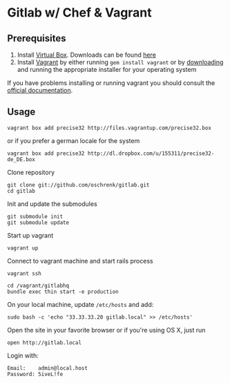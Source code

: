 # Gitlab w/ Chef & Vagrant

## Prerequisites

1. Install [Virtual Box](https://www.virtualbox.org). Downloads can be found [here](https://www.virtualbox.org/wiki/Downloads)
2. Install [Vagrant](http://vagrantup.com) by either running `gem install vagrant` or by [downloading](http://downloads.vagrantup.com/) and running the appropriate installer for your operating system

If you have problems installing or running vagrant you should consult the [official documentation](http://vagrantup.com/v1/docs/index.html).

## Usage

    vagrant box add precise32 http://files.vagrantup.com/precise32.box

or if you prefer a german locale for the system

    vagrant box add precise32 http://dl.dropbox.com/u/155311/precise32-de_DE.box

Clone repository

    git clone git://github.com/oschrenk/gitlab.git
    cd gitlab

Init and update the submodules

    git submodule init
    git submodule update

Start up vagrant
  
    vagrant up

Connect to vagrant machine and start rails process

    vagrant ssh

    cd /vagrant/gitlabhq
    bundle exec thin start -e production

On your local machine, update `/etc/hosts` and add:

    sudo bash -c 'echo "33.33.33.20 gitlab.local" >> /etc/hosts'

Open the site in your favorite browser or if you're using OS X, just run

    open http://gitlab.local

Login with:

    Email:    admin@local.host
    Password: 5iveL!fe
  
